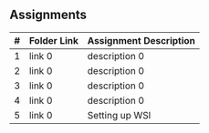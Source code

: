 ## Assignments

|  #  | Folder Link | Assignment Description |
| :-: | ----------- | ---------------------- |
|  1  | link 0      | description 0          |
|  2  | link 0      | description 0          |
|  3  | link 0      | description 0          |
|  4  | link 0      | description 0          |
|  5  | link 0      | Setting up WSl         |
